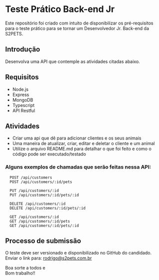 # Teste Prático Back-end Jr
Este repositório foi criado com intuito de disponibilizar os pré-requisitos para o teste prático para se tornar um Desenvolvedor Jr. Back-end da S2PETS.

## Introdução
Desenvolva uma API que contemple as atividades citadas abaixo.

## Requisitos
- Node.js
- Express
- MongoDB
- Typescript
- API Restful 

## Atividades
- Criar uma api que dê para adicionar clientes e os seus animais
- Uma maneira de atualizar, criar, editar e deletar o cliente e um animal
- Utilize o arquivo README.md para detalhar o que foi feito e como o código pode ser executado/testado

### Alguns exemplos de chamadas que serão feitas nessa API:
```
  POST /api/customers
  POST /api/customers/:id/pets
  
  PUT /api/customers/:id
  PUT /api/customers/:id/pets/:id
  
  DELETE /api/customers/:id
  DELETE /api/customers/:id/pets/:id
  
  GET /api/customers/:id
  GET /api/customers/:id/pets
  GET /api/customers/:id/pets/:id
```

## Processo de submissão
O teste deve ser versionado e disponibilizado no GitHub do candidado.<br />
Enviar o link para: rodrigo@s2pets.com.br

Boa sorte a todos e<br />
Bom trabalho!!
